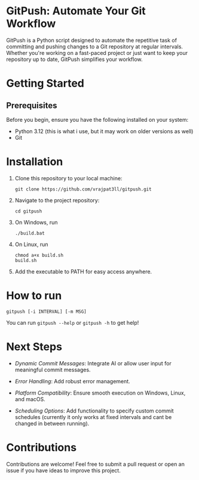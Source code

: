 # GitPush: Automate Your Git Workflow

GitPush is a Python script designed to automate the repetitive task of committing and pushing changes to a Git repository at regular intervals. Whether you're working on a fast-paced project or just want to keep your repository up to date, GitPush simplifies your workflow.

# Getting Started

## Prerequisites

Before you begin, ensure you have the following installed on your system:
- Python 3.12 (this is what i use, but it may work on older versions as well)
- Git

# Installation

1. Clone this repository to your local machine:
    ```shell
    git clone https://github.com/vrajpat3ll/gitpush.git
    ```

2. Navigate to the project repository:
    ```shell
    cd gitpush
    ```

3. On Windows, run
    ```shell
    ./build.bat
    ```
3. On Linux, run
    ```shell
    chmod a+x build.sh
    build.sh
    ```
4. Add the executable to PATH for easy access anywhere.

# How to run

```shell
gitpush [-i INTERVAL] [-m MSG]
```
You can run  ```gitpush --help``` or ```gitpush -h``` to get help!

# Next Steps

- _Dynamic Commit Messages_: Integrate AI or allow user input for meaningful commit messages.

- _Error Handling_: Add robust error management.

- _Platform Compatibility_: Ensure smooth execution on Windows, Linux, and macOS.

- _Scheduling Options_: Add functionality to specify custom commit schedules (currently it only works at fixed intervals and cant be changed in between running).

# Contributions

Contributions are welcome! Feel free to submit a pull request or open an issue if you have ideas to improve this project.

